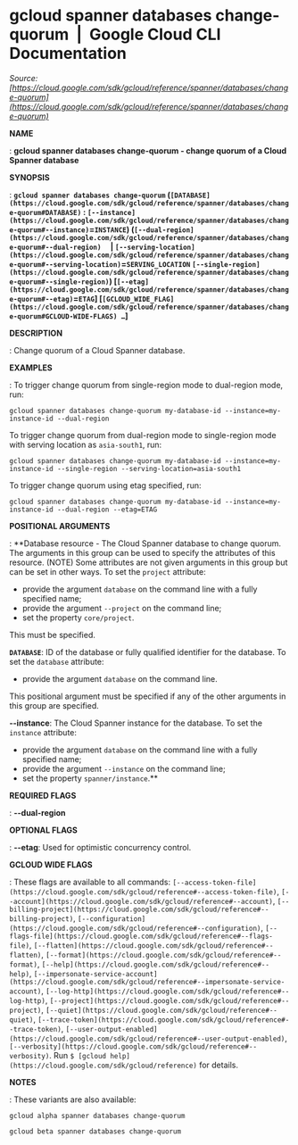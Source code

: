 # gcloud spanner databases change-quorum  |  Google Cloud CLI Documentation

*Source: [https://cloud.google.com/sdk/gcloud/reference/spanner/databases/change-quorum](https://cloud.google.com/sdk/gcloud/reference/spanner/databases/change-quorum)*

**NAME**

: **gcloud spanner databases change-quorum - change quorum of a Cloud Spanner database**

**SYNOPSIS**

: **`gcloud spanner databases change-quorum` (`[DATABASE](https://cloud.google.com/sdk/gcloud/reference/spanner/databases/change-quorum#DATABASE)` : `[--instance](https://cloud.google.com/sdk/gcloud/reference/spanner/databases/change-quorum#--instance)`=`INSTANCE`) (`[--dual-region](https://cloud.google.com/sdk/gcloud/reference/spanner/databases/change-quorum#--dual-region)`     | `[--serving-location](https://cloud.google.com/sdk/gcloud/reference/spanner/databases/change-quorum#--serving-location)`=`SERVING_LOCATION` `[--single-region](https://cloud.google.com/sdk/gcloud/reference/spanner/databases/change-quorum#--single-region)`) [`[--etag](https://cloud.google.com/sdk/gcloud/reference/spanner/databases/change-quorum#--etag)`=`ETAG`] [`[GCLOUD_WIDE_FLAG](https://cloud.google.com/sdk/gcloud/reference/spanner/databases/change-quorum#GCLOUD-WIDE-FLAGS) …`]**

**DESCRIPTION**

: Change quorum of a Cloud Spanner database.

**EXAMPLES**

: To trigger change quorum from single-region mode to dual-region mode, run:

```
gcloud spanner databases change-quorum my-database-id --instance=my-instance-id --dual-region
```

To trigger change quorum from dual-region mode to single-region mode with
serving location as `asia-south1`, run:

```
gcloud spanner databases change-quorum my-database-id --instance=my-instance-id --single-region --serving-location=asia-south1
```

To trigger change quorum using etag specified, run:

```
gcloud spanner databases change-quorum my-database-id --instance=my-instance-id --dual-region --etag=ETAG
```

**POSITIONAL ARGUMENTS**

: **Database resource - The Cloud Spanner database to change quorum. The arguments
in this group can be used to specify the attributes of this resource. (NOTE)
Some attributes are not given arguments in this group but can be set in other
ways.
To set the `project` attribute:

- provide the argument `database` on the command line with a fully
specified name;
- provide the argument `--project` on the command line;
- set the property `core/project`.

This must be specified.

**`DATABASE`**:
ID of the database or fully qualified identifier for the database.
To set the `database` attribute:

- provide the argument `database` on the command line.

This positional argument must be specified if any of the other arguments in this
group are specified.

**--instance**:
The Cloud Spanner instance for the database.
To set the `instance` attribute:

- provide the argument `database` on the command line with a fully
specified name;
- provide the argument `--instance` on the command line;
- set the property `spanner/instance`.**

**REQUIRED FLAGS**

: **--dual-region**

**OPTIONAL FLAGS**

: **--etag**:
Used for optimistic concurrency control.

**GCLOUD WIDE FLAGS**

: These flags are available to all commands: `[--access-token-file](https://cloud.google.com/sdk/gcloud/reference#--access-token-file)`,
`[--account](https://cloud.google.com/sdk/gcloud/reference#--account)`, `[--billing-project](https://cloud.google.com/sdk/gcloud/reference#--billing-project)`,
`[--configuration](https://cloud.google.com/sdk/gcloud/reference#--configuration)`,
`[--flags-file](https://cloud.google.com/sdk/gcloud/reference#--flags-file)`,
`[--flatten](https://cloud.google.com/sdk/gcloud/reference#--flatten)`, `[--format](https://cloud.google.com/sdk/gcloud/reference#--format)`, `[--help](https://cloud.google.com/sdk/gcloud/reference#--help)`, `[--impersonate-service-account](https://cloud.google.com/sdk/gcloud/reference#--impersonate-service-account)`,
`[--log-http](https://cloud.google.com/sdk/gcloud/reference#--log-http)`,
`[--project](https://cloud.google.com/sdk/gcloud/reference#--project)`, `[--quiet](https://cloud.google.com/sdk/gcloud/reference#--quiet)`, `[--trace-token](https://cloud.google.com/sdk/gcloud/reference#--trace-token)`, `[--user-output-enabled](https://cloud.google.com/sdk/gcloud/reference#--user-output-enabled)`,
`[--verbosity](https://cloud.google.com/sdk/gcloud/reference#--verbosity)`.
Run `$ [gcloud help](https://cloud.google.com/sdk/gcloud/reference)` for details.

**NOTES**

: These variants are also available:

```
gcloud alpha spanner databases change-quorum
```

```
gcloud beta spanner databases change-quorum
```